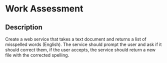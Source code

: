 # Work Assessment
## Description
Create a web service that takes a text document and returns a list of misspelled words (English). The service should prompt the user and ask if it should correct them, if the user accepts, the service should return a new file with the corrected spelling.
